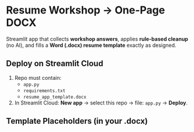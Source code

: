 # Resume Workshop → One-Page DOCX

Streamlit app that collects **workshop answers**, applies **rule-based cleanup** (no AI), and fills a **Word (.docx) resume template** exactly as designed.

## Deploy on Streamlit Cloud
1. Repo must contain:
   - `app.py`
   - `requirements.txt`
   - `resume_app_template.docx`
2. In Streamlit Cloud: **New app** → select this repo → file: `app.py` → **Deploy**.

## Template Placeholders (in your .docx)

